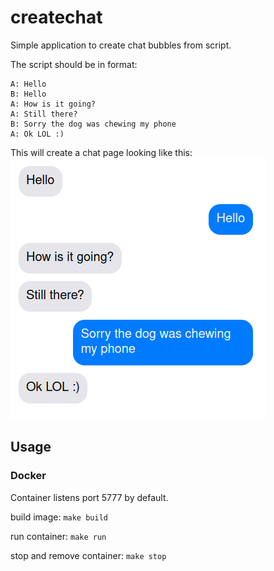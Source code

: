 # createchat

Simple application to create chat bubbles from script.

The script should be in format:

    A: Hello
    B: Hello
    A: How is it going?
    A: Still there?
    B: Sorry the dog was chewing my phone
    A: Ok LOL :)

This will create a chat page looking like this:
![Esimerkkikuva](doc/example.png)
## Usage

### Docker

Container listens port 5777 by default.

build image: `make build`

run container: `make run`

stop and remove container: `make stop`
